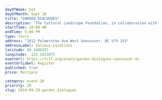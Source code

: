 ```yaml
---
dayOfWeek: Sat
dayOfMonth: Sept 20
title: "GARDEN DIALOGUES"
description: "The Cultural Landscape Foundation, in collaboration with the Vancouver Landscape Collective, brings a unique opportunity to experience beautiful exclusive works by Cornelia Oberlander, Paul Sangha and Hapa Collaborative. "
startTime: 10:00 AM
endTime: 5:00 PM
type: Tours
address: "1812 Palmerston Ave West Vancouver, BC V7V 2V3"
addressLabel: Various Locations
latitude: 49.3409357
longitude: -123.1623875
eventUrl: https://tclf.org/event/garden-dialogues-vancouver-bc
eventUrlLabel: Register
published: true
price: Multiple

category: event-20
priority: 28
slug: 2014-09-20-garden_dialogues
---
```

